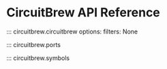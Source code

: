 # CircuitBrew API Reference

::: circuitbrew.circuitbrew
    options:
        filters: None


::: circuitbrew.ports

::: circuitbrew.symbols